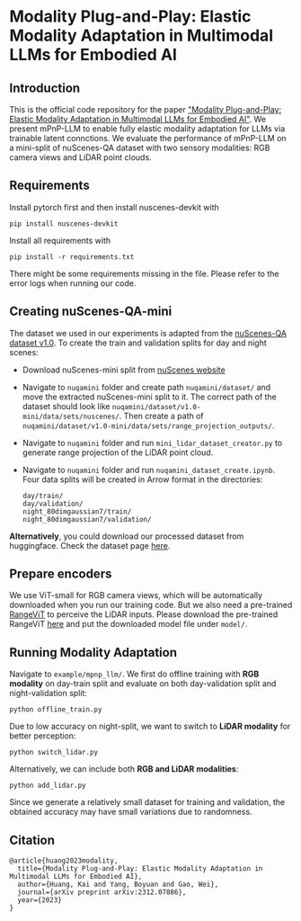 # Modality Plug-and-Play: Elastic Modality Adaptation in Multimodal LLMs for Embodied AI

## Introduction
This is the official code repository for the paper ["Modality Plug-and-Play: Elastic Modality Adaptation in Multimodal LLMs for Embodied AI"](https://arxiv.org/abs/2312.07886). We present mPnP-LLM to enable fully elastic modality adaptation for LLMs via trainable latent connctions. We evaluate the performance of mPnP-LLM on a mini-split of nuScenes-QA dataset with two sensory modalities: RGB camera views and LiDAR point clouds.

## Requirements
Install pytorch first and then install nuscenes-devkit with
```
pip install nuscenes-devkit
```
Install all requirements with
```
pip install -r requirements.txt
```
There might be some requirements missing in the file. Please refer to the error logs when running our code.

## Creating nuScenes-QA-mini
The dataset we used in our experiments is adapted from the [nuScenes-QA dataset v1.0](https://github.com/qiantianwen/NuScenes-QA). To create the train and validation splits for day and night scenes:
* Download nuScenes-mini split from [nuScenes website](https://www.nuscenes.org/)

* Navigate to `nuqamini` folder and create path `nuqamini/dataset/` and move the extracted nuScenes-mini split to it. The correct path of the dataset should look like `nuqamini/dataset/v1.0-mini/data/sets/nuscenes/`. Then create a path of `nuqamini/dataset/v1.0-mini/data/sets/range_projection_outputs/`.

* Navigate to `nuqamini` folder and run `mini_lidar_dataset_creator.py` to generate range projection of the LiDAR point cloud.

* Navigate to `nuqamini` folder and run `nuqamini_dataset_create.ipynb`. Four data splits will be created in Arrow format in the directories:
    ```
    day/train/
    day/validation/
    night_80dimgaussian7/train/
    night_80dimgaussian7/validation/
    ```

**Alternatively**, you could download our processed dataset from huggingface. Check the dataset page [here](https://huggingface.co/datasets/KevinNotSmile/nuscenes-qa-mini).

## Prepare encoders
We use ViT-small for RGB camera views, which will be automatically downloaded when you run our training code. But we also need a pre-trained [RangeViT](https://github.com/valeoai/rangevit) to perceive the LiDAR inputs. Please download the pre-trained RangeViT [here](https://github.com/valeoai/rangevit/releases/download/v1/model_nuscenes_cs_init.pth) and put the downloaded model file under `model/`.

## Running Modality Adaptation
Navigate to `example/mpnp_llm/`. We first do offline training with **RGB modality** on day-train split and evaluate on both day-validation split and night-validation split:
```
python offline_train.py
```
Due to low accuracy on night-split, we want to switch to **LiDAR modality** for better perception:
```
python switch_lidar.py
```
Alternatively, we can include both **RGB and LiDAR modalities**:
```
python add_lidar.py
```
Since we generate a relatively small dataset for training and validation, the obtained accuracy may have small variations due to randomness.

## Citation
```
@article{huang2023modality,
  title={Modality Plug-and-Play: Elastic Modality Adaptation in Multimodal LLMs for Embodied AI},
  author={Huang, Kai and Yang, Boyuan and Gao, Wei},
  journal={arXiv preprint arXiv:2312.07886},
  year={2023}
}
```